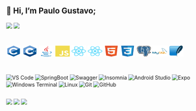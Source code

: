 ## 👋 Hi, I’m Paulo Gustavo;
 
<img height=150 align="center" src="https://github-readme-stats.vercel.app/api?username=paulotuler001&show_icons=false&hide=contribs,prs&layout=compact&cache_seconds=86400&theme=dracula"> <img height=150 align="center" src="https://github-readme-stats.vercel.app/api/top-langs/?username=paulotuler001&layout=compact&theme=dracula">


##

<div style="display: inline_block"><br>
  <img align="center" alt="C" height="30" width="40" src="https://github.com/devicons/devicon/blob/master/icons/c/c-original.svg">
  <img align="center" alt="C++" height="30" width="40" src="https://github.com/devicons/devicon/blob/master/icons/cplusplus/cplusplus-original.svg">
  <img align="center" alt="Java" height="30" width="40" src="https://github.com/devicons/devicon/blob/master/icons/java/java-original.svg">
  <img align="center" alt="JavaScript" height="30" width="40" src="https://raw.githubusercontent.com/devicons/devicon/master/icons/javascript/javascript-plain.svg">
  <img align="center" alt="React" height="30" width="40" src="https://raw.githubusercontent.com/devicons/devicon/master/icons/react/react-original.svg">
  <img align="center" alt="React Native" height="30" width="40" src="https://raw.githubusercontent.com/devicons/devicon/master/icons/react/react-original.svg">
  <img align="center" alt="HTML" height="30" width="40" src="https://raw.githubusercontent.com/devicons/devicon/master/icons/html5/html5-original.svg">
  <img align="center" alt="CSS" height="30" width="40" src="https://raw.githubusercontent.com/devicons/devicon/master/icons/css3/css3-original.svg">
  <img align="center" alt="PostgreSQL" height="30" width="40" src="https://github.com/devicons/devicon/blob/master/icons/postgresql/postgresql-original.svg">
  <img align="center" alt="MySQL" height="30" width="40" src="https://github.com/devicons/devicon/blob/master/icons/mysql/mysql-original-wordmark.svg">
  <img align="center" alt="SQLite" height="30" width="40" src="https://github.com/devicons/devicon/blob/master/icons/sqlite/sqlite-original.svg">
</div>

##

<div style="display: inline_block"><br>
  <img align="center" alt="VS Code"  src="https://img.shields.io/badge/VSCode-0078D4?style=for-the-badge&logo=visual%20studio%20code&logoColor=white">
  <img align="center" alt="SpringBoot"  src="https://img.shields.io/badge/Spring-6DB33F?style=for-the-badge&logo=spring&logoColor=white">
  <img align="center" alt="Swagger"  src="https://img.shields.io/badge/Swagger-85EA2D?style=for-the-badge&logo=Swagger&logoColor=white">
  <img align="center" alt="Insomnia" src="https://img.shields.io/badge/Insomnia-5849be?style=for-the-badge&logo=Insomnia&logoColor=white">
  <img align="center" alt="Android Studio"  src="https://img.shields.io/badge/Android_Studio-3DDC84?style=for-the-badge&logo=android-studio&logoColor=white">
  <img align="center" alt="Expo"  src="https://img.shields.io/badge/Expo-1B1F23?style=for-the-badge&logo=expo&logoColor=white">
  <img align="center" alt="Windows Terminal"  src="https://img.shields.io/badge/windows%20terminal-4D4D4D?style=for-the-badge&logo=windows%20terminal&logoColor=white">
  <img align="center" alt="Linux"  src="https://img.shields.io/badge/Linux-FCC624?style=for-the-badge&logo=linux&logoColor=black">
  <img align="center" alt="Git"  src="https://img.shields.io/badge/GIT-E44C30?style=for-the-badge&logo=git&logoColor=white">
  <img align="center" alt="GitHub"  src="https://img.shields.io/badge/GitHub-100000?style=for-the-badge&logo=github&logoColor=white">
</div>

##
<a href="https://www.linkedin.com/in/paulo-gustavo-carvalho-tuler-162895197/" target="_blank"><img src="https://img.shields.io/badge/linkedin-%230077B5.svg?style=for-the-badge&logo=linkedin&logoColor=white"></a>
<a href="https://instagram.com/carvalhotuler" target="_blank"><img src="https://img.shields.io/badge/Instagram-%23E4405F.svg?style=for-the-badge&logo=Instagram&logoColor=white"></a>
<a href="mailto:paulogustavotuler@gmail.com" target="_blank"><img src="https://img.shields.io/badge/Gmail-D14836?style=for-the-badge&logo=gmail&logoColor=white"></a>
























































